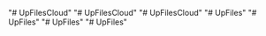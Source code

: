 "# UpFilesCloud" 
"# UpFilesCloud" 
"# UpFilesCloud" 
"# UpFiles" 
"# UpFiles" 
"# UpFiles" 
"# UpFiles" 
